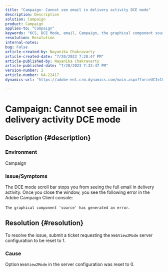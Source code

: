 ```yaml
---
title: "Campaign: Cannot see email in delivery activity DCE mode"
description: Description
solution: Campaign
product: Campaign
applies-to: "Campaign"
keywords: "KCS, DCE Mode, email, Campaign, the graphical component source has generated an error, delivery activity"
resolution: Resolution
internal-notes: 
bug: False
article-created-by: Nayanika Chakravarty
article-created-date: "7/20/2023 7:28:47 PM"
article-published-by: Nayanika Chakravarty
article-published-date: "7/20/2023 7:32:47 PM"
version-number: 2
article-number: KA-22417
dynamics-url: "https://adobe-ent.crm.dynamics.com/main.aspx?forceUCI=1&pagetype=entityrecord&etn=knowledgearticle&id=060ecda4-3327-ee11-9966-6045bd006149"

---
```

# Campaign: Cannot see email in delivery activity DCE mode

## Description {#description}


### Environment

Campaign

### Issue/Symptoms

The DCE mode scroll bar stops you from seeing the full email in delivery activity. Once you close the window, you see the following error in the Adobe Campaign Client console:

`The graphical component 'source' has generated an error`.


## Resolution {#resolution}


To resolve the issue, submit a ticket requesting the `WebView2Mode` server configuration to be reset to 1.

### Cause

Option `WebView2Mode` in the server configuration was reset to 0.
